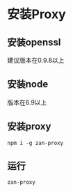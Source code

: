 # 安装Proxy

## 安装openssl
建议版本在0.9.8以上

## 安装node
版本在6.9以上

## 安装proxy
```
npm i -g zan-proxy
```

## 运行
```
zan-proxy
```

